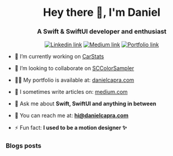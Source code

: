 <h1 align="center">Hey there 👋, I'm Daniel</h1>
<h3 align="center">A Swift & SwiftUI developer and enthusiast</h3>
<p align="center">
<a href="https://linkedin.com/in/danielcapra" target="_blank"><img alt="Linkedin link" src="https://img.shields.io/badge/linkedin-blue"/></a>
<a href="https://medium.com/@danielcapra" target="_blank"><img alt="Medium link" src="https://img.shields.io/badge/medium-red"/></a>
<a href="https://www.danielcapra.com" target="_blank"><img alt="Portfolio link" src="https://img.shields.io/badge/portfolio-darkgreen"/></a>
</p>

- 🔭 I’m currently working on [CarStats](https://apps.apple.com/gb/app/carstats-car-check/id1665463340)

- 👯 I’m looking to collaborate on [SCColorSampler](https://github.com/danielcapra/SCColorSampler)

- 👨‍💻 My portfolio is available at: [danielcapra.com](https://www.danielcapra.com)

- 📝 I sometimes write articles on: [medium.com](https://medium.com/@danielcapra)

- 💬 Ask me about **Swift, SwiftUI and anything in between**

- 📮 You can reach me at: **hi@danielcapra.com**

- ⚡ Fun fact: **I used to be a motion designer ✨**

### Blogs posts
<!-- BLOG-POST-LIST:START -->
<!-- BLOG-POST-LIST:END -->
